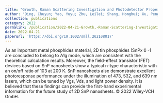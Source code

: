 ```yaml
---
title: "Growth, Raman Scattering Investigation and Photodetector Properties of 2D SnP"
author: "Ding, Chuyun; Yao, Yuyu; Zhu, Leilei; Shang, Honghui; Xu, Peng; Liu, Xiaolin; Lin, Jia; Wang, Feng; Zhan, Xueying; He, Jun; Wang, Zhenxing"
collection: publications
category: 2022
permalink: /publication/2022-04-21-Growth,-Raman-Scattering-Investigation-and-Photodetector-Properties-of-2D-SnP
date: 2022-04-21
paperurl: 'https://doi.org/10.1002/smll.202108017'
---
```


As an important metal phosphides material, 2D tin phosphides (SnPx 0 -1 are concluded to belong to A1g mode, which are consistent with the theoretical calculation results. Moreover, the field-effect transistor (FET) devices based on SnP nanosheets show a typical n-type characteristic with an on/off ratio of 103 at 200 K. SnP nanosheets also demonstrate excellent photoresponse performance under the illumination of 473, 532, and 639 nm lasers, which can be tuned by Vgs, Vds, and light power density. It is believed that these findings can provide the first-hand experimental information for the future study of 2D SnP nanosheets. © 2022 Wiley-VCH GmbH.

